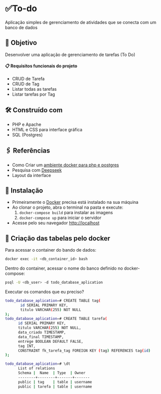 
# ✅To-do
Aplicação simples de gerenciamento de atividades que se conecta com um banco de dados

## 🎯 Objetivo
Desenvolver uma aplicação de gerenciamento de tarefas (To Do)
#### 📋 Requisitos funcionais do projeto
- CRUD de Tarefa
- CRUD de Tag
- Listar todas as tarefas
- Listar tarefas por Tag

## 🛠️ Construído com
- PHP e Apache
- HTML e CSS para interface gráfica
- SQL (Postgres)

## 🖇️ Referências
- Como Criar um [ambiente docker para php e postgres](https://dev.to/brayanmonteiroo/como-criar-um-ambiente-docker-com-php-apache-postgresql-e-pgadmin-39ep)
- Pesquisa com [Deepseek](https://chat.deepseek.com/)
- Layout da interface []()

## 🔧 Instalação
- Primeiramente o [Docker](https://www.docker.com/) precisa está instalado na sua máquina
- Ao clonar o projeto, abra o terminal na pasta e execute:
  1. ``` docker-compose build ``` para instalar as imagens 
  2. ``` docker-compose up ``` para iniciar o servidor
- Acesse pelo seu navegador [http://localhost]()


## 🎨 Criação das tabelas pelo docker
Para acessar o container do bando de dados:
```bash
docker exec -it <db_container_id> bash
```
Dentro do container, acessar o nome do banco definido no docker-compose:
```bash
psql -U <db_user> -d todo_database_aplication
```
Executar os comandos que eu preciso?
```bash
todo_database_aplication=# CREATE TABLE tag(
       id SERIAL PRIMARY KEY,
       titulo VARCHAR(255) NOT NULL
);
todo_database_aplication=# CREATE TABLE tarefa(
      id SERIAL PRIMARY KEY,
      titulo VARCHAR(255) NOT NULL,
      data_criado TIMESTAMP,
      data_final TIMESTAMP,
      entrege BOOLEAN DEFAULT FALSE,
      tag INT,
      CONSTRAINT fk_tarefa_tag FOREIGN KEY (tag) REFERENCES tag(id)
);

todo_database_aplication=# \dt 
      List of relations
      Schema |  Name  | Type  | Owner
      --------+--------+-------+-------
      public | tag    | table | username
      public | tarefa | table | username
```

